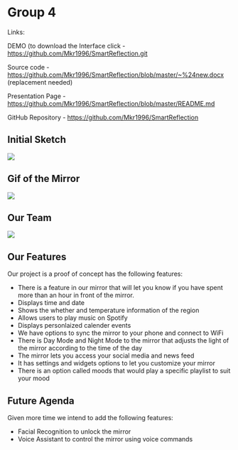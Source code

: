 # Group 4

 
 Links:

DEMO (to download the Interface click - https://github.com/Mkr1996/SmartReflection.git

Source code - https://github.com/Mkr1996/SmartReflection/blob/master/~%24new.docx (replacement needed)

Presentation Page - https://github.com/Mkr1996/SmartReflection/blob/master/README.md

GitHub Repository - https://github.com/Mkr1996/SmartReflection

## Initial Sketch

![](https://github.com/Mkr1996/SmartReflection/blob/master/UI%20design.PNG)

## Gif of the Mirror

![](https://github.com/Mkr1996/SmartReflection/blob/master/group4_edit_0.g.gif)

## Our Team

![](https://github.com/Mkr1996/SmartReflection/blob/master/p1.4.png.jpeg)

## Our Features

Our project is a proof of concept has the following features:
* There is a feature in our mirror that will let you know if you have spent more than an hour in front of the mirror.
* Displays time and date
* Shows the whether and temperature information of the region
* Allows users to play music on Spotify
* Displays personlaized calender events
* We have options to sync the mirror to your phone and connect to WiFi
* There is Day Mode and Night Mode to the mirror that adjusts the light of the mirror according to the time of the day
* The mirror lets you access your social media and news feed
* It has settings and widgets options to let you customize your mirror
* There is an option called moods that would play a specific playlist to suit your mood

## Future Agenda

Given more time we intend to add the following features:
* Facial Recognition to unlock the mirror
* Voice Assistant to control the mirror using voice commands

